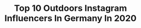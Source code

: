 ---
title: Top 10 Outdoors Instagram Influencers In Germany In 2020
description: >-
  Find top outdoors Instagram influencers in Germany in 2020. Most popular hashtags: #lake #exploretocreate #qualitytime #mountainlife.
platform: Instagram
profiles:
  - username: "amandailestedt"
    fullname: >-
      Amanda Ilestedt
    location: "Germany"
    followers: 26319
    engagement: 817
    commentsToLikes: 0.024344
    id: ck5zx2vj178ob0i141lzvpnbj
    verified: false
    hashtags: "#explore, #frauenbundesliga, #potsdamcrew, #energyboost"
  - username: "jenniferstieler_photography"
    fullname: >-
      Jennifer Stieler • Weddings
    location: "Germany"
    followers: 6259
    engagement: 732
    commentsToLikes: 0.205939
    id: ck0ubsnrff9sy0i19y5yqmweo
    verified: false
    hashtags: "#lucca, #plettenbergbay, #huesofvintage, #thankyou"
  - username: "_anna___19"
    fullname: >-
      Anna❤️
    location: "Germany"
    followers: 16759
    engagement: 755
    commentsToLikes: 0.015186
    id: ckaosxpzkthp80i78p9x5a2uo
    verified: false
    hashtags: "#keinetouris, #momentsoflove, #heimatisteingef, #ortovox"
  - username: "valeriedsmt"
    fullname: >-
      Valerie Desmet 🌟 Travel
    location: "Germany"
    followers: 13797
    engagement: 869
    commentsToLikes: 0.043273
    id: ck5q986ec9un70i11d4jzpots
    verified: false
    hashtags: "#asadventure, #iamremarkable, #victoriaerickson, #salomon"
  - username: "petartravel"
    fullname: >-
      Petar Stoyanov
    location: "Germany"
    followers: 2587
    engagement: 3033
    commentsToLikes: 0.252079
    id: ck5q8iqdm6dpj0i11u42o6lq8
    verified: false
    hashtags: "#hello, #traveling, #outdoorlovers, #germanvision"
  - username: "dedalnok"
    fullname: >-
      MICHEL DE DÁLNOK 🇭🇺
    location: "Germany"
    followers: 5257
    engagement: 3032
    commentsToLikes: 0.121735
    id: ck14jdnyljtj60i19p5r0cuvv
    verified: false
    hashtags: "#moodyports, #moodygrams, #strasbourg, #landcruiser"
  - username: "chris_trails81"
    fullname: >-
      🅲🅷🆁🅸🆂
    location: "Germany"
    followers: 12993
    engagement: 788
    commentsToLikes: 0.015048
    id: ck9wdv6rkheqd0j78uw2lh22n
    verified: false
    hashtags: "#runningworld, #weekendvibes, #trainingmode, #mountainscape"
  - username: "ninastephanie"
    fullname: >-
      Nina Koch
    location: "Germany"
    followers: 11452
    engagement: 768
    commentsToLikes: 0.011797
    id: ck8tc3l3ly5o50j78d7wshe7d
    verified: false
    hashtags: "#goodtimes, #freedom, #visitingafriend, #feelingstuck"
  - username: "sebiluks"
    fullname: >-
      Sebastian L. ↟ thewildlenses
    location: "Germany"
    followers: 6078
    engagement: 1274
    commentsToLikes: 0.135528
    id: ck0w1wvg1lja50i19dlpi4x8c
    verified: false
    hashtags: "#simplysaxony, #schwarzwald, #hiddenscotland, #harzmountains"
  - username: "thaooo"
    fullname: >-
      T H A O    |   Germany
    location: "Germany"
    followers: 3427
    engagement: 5498
    commentsToLikes: 0.061389
    id: ckaowtd6tad5n0i78lkm8nrz5
    verified: false
    hashtags: "#revolutionrace, #natureisourplayground, #coupletravel"
---